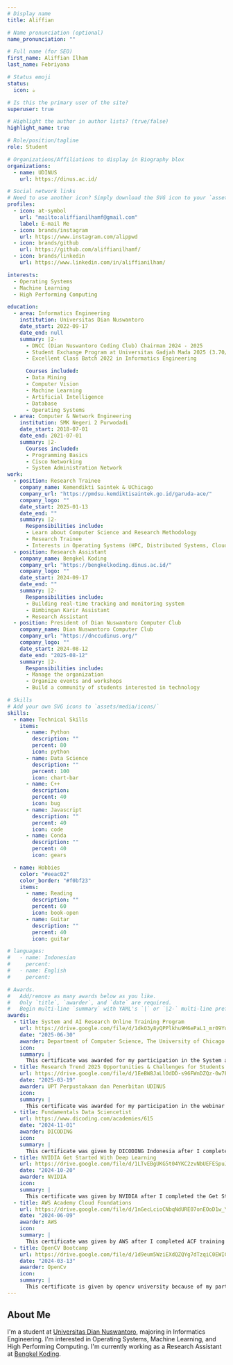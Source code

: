```yaml
---
# Display name
title: Aliffian

# Name pronunciation (optional)
name_pronunciation: ""

# Full name (for SEO)
first_name: Aliffian Ilham
last_name: Febriyana

# Status emoji
status:
  icon: ☕️

# Is this the primary user of the site?
superuser: true

# Highlight the author in author lists? (true/false)
highlight_name: true

# Role/position/tagline
role: Student

# Organizations/Affiliations to display in Biography blox
organizations:
  - name: UDINUS
    url: https://dinus.ac.id/

# Social network links
# Need to use another icon? Simply download the SVG icon to your `assets/media/icons/` folder.
profiles:
  - icon: at-symbol
    url: "mailto:aliffianilhamf@gmail.com"
    label: E-mail Me
  - icon: brands/instagram
    url: https://www.instagram.com/alippwd
  - icon: brands/github
    url: https://github.com/aliffianilhamf/
  - icon: brands/linkedin
    url: https://www.linkedin.com/in/aliffianilham/

interests:
  - Operating Systems
  - Machine Learning
  - High Performing Computing

education:
  - area: Informatics Engineering
    institution: Universitas Dian Nuswantoro
    date_start: 2022-09-17
    date_end: null
    summary: |2-
      - DNCC (Dian Nuswantoro Coding Club) Chairman 2024 - 2025
      - Student Exchange Program at Universitas Gadjah Mada 2025 (3.70/4.00 GPA)
      - Excellent Class Batch 2022 in Informatics Engineering

      Courses included:
      - Data Mining
      - Computer Vision
      - Machine Learning
      - Artificial Intelligence
      - Database
      - Operating Systems
  - area: Computer & Network Engineering
    institution: SMK Negeri 2 Purwodadi
    date_start: 2018-07-01
    date_end: 2021-07-01
    summary: |2-
      Courses included:
      - Programming Basics
      - Cisco Networking
      - System Administration Network
work:
  - position: Research Trainee
    company_name: Kemendikti Saintek & UChicago
    company_url: "https://pmdsu.kemdiktisaintek.go.id/garuda-ace/"
    company_logo: ""
    date_start: 2025-01-13
    date_end: ""
    summary: |2-
      Responsibilities include:
      - Learn about Computer Science and Research Methodology
      - Research Trainee
      - Interests in Operating Systems (HPC, Distributed Systems, Cloud Computing)
  - position: Research Assistant
    company_name: Bengkel Koding
    company_url: "https://bengkelkoding.dinus.ac.id/"
    company_logo: ""
    date_start: 2024-09-17
    date_end: ""
    summary: |2-
      Responsibilities include:
      - Building real-time tracking and monitoring system
      - Bimbingan Karir Assistant
      - Research Assistant
  - position: President of Dian Nuswantoro Computer Club
    company_name: Dian Nuswantoro Computer Club
    company_url: "https://dnccudinus.org/"
    company_logo: ""
    date_start: 2024-08-12
    date_end: "2025-08-12"
    summary: |2-
      Responsibilities include:
      - Manage the organization
      - Organize events and workshops
      - Build a community of students interested in technology

# Skills
# Add your own SVG icons to `assets/media/icons/`
skills:
  - name: Technical Skills
    items:
      - name: Python
        description: ""
        percent: 80
        icon: python
      - name: Data Science
        description: ""
        percent: 100
        icon: chart-bar
      - name: C++
        description:
        percent: 40
        icon: bug
      - name: Javascript
        description: ""
        percent: 40
        icon: code
      - name: Conda
        description: ""
        percent: 40
        icon: gears

  - name: Hobbies
    color: "#eeac02"
    color_border: "#f0bf23"
    items:
      - name: Reading
        description: ""
        percent: 60
        icon: book-open
      - name: Guitar
        description: ""
        percent: 40
        icon: guitar

# languages:
#   - name: Indonesian
#     percent:
#   - name: English
#     percent:

# Awards.
#   Add/remove as many awards below as you like.
#   Only `title`, `awarder`, and `date` are required.
#   Begin multi-line `summary` with YAML's `|` or `|2-` multi-line prefix and indent 2 spaces below.
awards:
  - title: System and AI Research Online Training Program
    url: https://drive.google.com/file/d/1dkO3y8yQPPlkhu9M6ePaL1_mr09YuBKC/view?usp=sharing
    date: "2025-06-30"
    awarder: Department of Computer Science, The University of Chicago
    icon:
    summary: |
      This certificate was awarded for my participation in the System and AI Research Online Training Program, which is a training program for students to learn about research methodology and how to collaborate with professor abroad.
  - title: Research Trend 2025 Opportunities & Challenges for Students and Lecturers
    url: https://drive.google.com/file/d/1EeBW8JaLlOdDD-s96FWnDZQz-0w7FaRo/view?usp=sharing
    date: "2025-03-19"
    awarder: UPT Perpustakaan dan Penerbitan UDINUS
    icon:
    summary: |
      This certificate was awarded for my participation in the webinar Research Trend 2025: Opportunities & Challenges for Students and Lecturers which provides knowledge about research trends 2025 and how to use good research methodology.
  - title: Fundamentals Data Sciencetist
    url: https://www.dicoding.com/academies/615
    date: "2024-11-01"
    awarder: DICODING
    icon:
    summary: |
      This certificate was given by DICODING Indonesia after I completed the Data science fundamentals course, which is an introduction to data science and its technology. I completed this course in 9.5 hours.
  - title: NVIDIA Get Started With Deep Learning
    url: https://drive.google.com/file/d/1LTvEBgUKG5t04YKC2zvNbUEFESpuJHdg/view?usp=sharing
    date: "2024-10-20"
    awarder: NVIDIA
    icon:
    summary: |
      This certificate was given by NVIDIA after I completed the Get Started with Deep Learning course. This course discusses how deep learning works through hands-on exercises in computer vision and natural language processing. I finished it in 7 hours.
  - title: AWS Academy Cloud Foundations
    url: https://drive.google.com/file/d/1nGecLcioCNbqNdURE07onEOoD1w_Y0OE/view?usp=sharing
    date: "2024-06-09"
    awarder: AWS
    icon:
    summary: |
      This certificate was given by AWS after I completed ACF training and certification: AWS Academy Cloud Foundations, which covers basic cloud concepts to automatic scale-up and monitoring on AWS. I finished this course in approximately 80 hours.
  - title: OpenCV Bootcamp
    url: https://drive.google.com/file/d/1d9eum5WziEXdQZQYg7dTzqiC0EWICi4l/view?usp=sharing
    date: "2024-03-13"
    awarder: OpenCv
    icon:
    summary: |
      This certificate is given by opencv university because of my participation in completing the opencv bootcamp course for approximately 100 hours. contains from basic computer vision to advanced level.
---
```


## About Me

I'm a student at [Universitas Dian Nuswantoro](https://dinus.ac.id/), majoring in Informatics Engineering. I'm interested in Operating Systems, Machine Learning, and High Performing Computing. I'm currently working as a Research Assistant at [Bengkel Koding](https://bengkelkoding.dinus.ac.id/).
